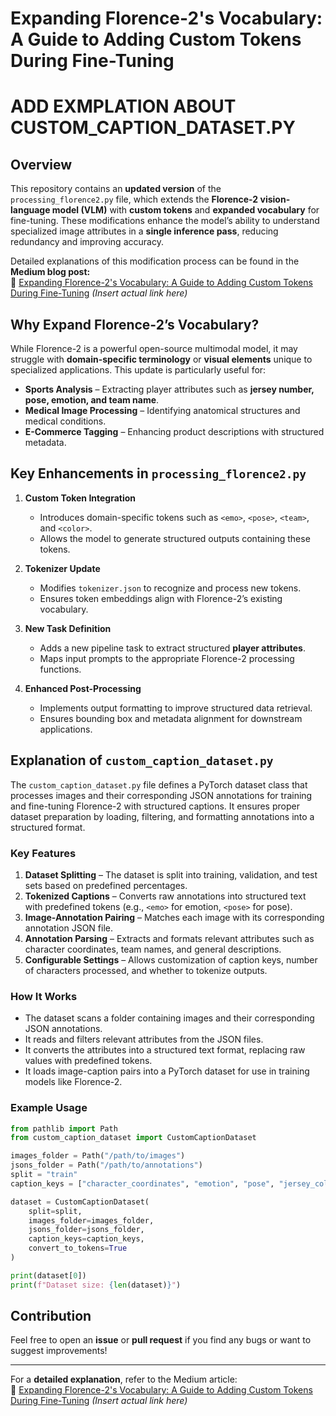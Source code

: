 # Expanding Florence-2's Vocabulary: A Guide to Adding Custom Tokens During Fine-Tuning
# ADD EXMPLATION ABOUT CUSTOM_CAPTION_DATASET.PY
## Overview
This repository contains an **updated version** of the `processing_florence2.py` file, which extends the **Florence-2 vision-language model (VLM)** with **custom tokens** and **expanded vocabulary** for fine-tuning. These modifications enhance the model’s ability to understand specialized image attributes in a **single inference pass**, reducing redundancy and improving accuracy.

Detailed explanations of this modification process can be found in the **Medium blog post:**  
🔗 [Expanding Florence-2's Vocabulary: A Guide to Adding Custom Tokens During Fine-Tuning](#)  *(Insert actual link here)*

## Why Expand Florence-2’s Vocabulary?
While Florence-2 is a powerful open-source multimodal model, it may struggle with **domain-specific terminology** or **visual elements** unique to specialized applications. This update is particularly useful for:
- **Sports Analysis** – Extracting player attributes such as **jersey number, pose, emotion, and team name**.
- **Medical Image Processing** – Identifying anatomical structures and medical conditions.
- **E-Commerce Tagging** – Enhancing product descriptions with structured metadata.

## Key Enhancements in `processing_florence2.py`

1. **Custom Token Integration**
   - Introduces domain-specific tokens such as `<emo>`, `<pose>`, `<team>`, and `<color>`.
   - Allows the model to generate structured outputs containing these tokens.

2. **Tokenizer Update**
   - Modifies `tokenizer.json` to recognize and process new tokens.
   - Ensures token embeddings align with Florence-2’s existing vocabulary.

3. **New Task Definition**
   - Adds a new pipeline task to extract structured **player attributes**.
   - Maps input prompts to the appropriate Florence-2 processing functions.

4. **Enhanced Post-Processing**
   - Implements output formatting to improve structured data retrieval.
   - Ensures bounding box and metadata alignment for downstream applications.


## Explanation of `custom_caption_dataset.py`

The `custom_caption_dataset.py` file defines a PyTorch dataset class that processes images and their corresponding JSON annotations for training and fine-tuning Florence-2 with structured captions. It ensures proper dataset preparation by loading, filtering, and formatting annotations into a structured format.

### Key Features
1. **Dataset Splitting** – The dataset is split into training, validation, and test sets based on predefined percentages.
2. **Tokenized Captions** – Converts raw annotations into structured text with predefined tokens (e.g., `<emo>` for emotion, `<pose>` for pose).
3. **Image-Annotation Pairing** – Matches each image with its corresponding annotation JSON file.
4. **Annotation Parsing** – Extracts and formats relevant attributes such as character coordinates, team names, and general descriptions.
5. **Configurable Settings** – Allows customization of caption keys, number of characters processed, and whether to tokenize outputs.

### How It Works
- The dataset scans a folder containing images and their corresponding JSON annotations.
- It reads and filters relevant attributes from the JSON files.
- It converts the attributes into a structured text format, replacing raw values with predefined tokens.
- It loads image-caption pairs into a PyTorch dataset for use in training models like Florence-2.

### Example Usage
```python
from pathlib import Path
from custom_caption_dataset import CustomCaptionDataset

images_folder = Path("/path/to/images")
jsons_folder = Path("/path/to/annotations")
split = "train"
caption_keys = ["character_coordinates", "emotion", "pose", "jersey_color", "jersey_number", "jersey_name", "general_description"]

dataset = CustomCaptionDataset(
    split=split,
    images_folder=images_folder,
    jsons_folder=jsons_folder,
    caption_keys=caption_keys,
    convert_to_tokens=True
)

print(dataset[0])
print(f"Dataset size: {len(dataset)}")
```
## Contribution
Feel free to open an **issue** or **pull request** if you find any bugs or want to suggest improvements!

---

For a **detailed explanation**, refer to the Medium article:  
🔗 [Expanding Florence-2's Vocabulary: A Guide to Adding Custom Tokens During Fine-Tuning](#) *(Insert actual link here)*


